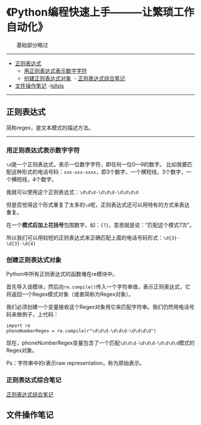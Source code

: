 # 《Python编程快速上手———让繁琐工作自动化》
        基础部分略过

---
- [正则表达式](#正则表达式)
  - [用正则表达式表示数字字符](#用正则表达式表示数字字符)
  - [创建正则表达式对象](#创建正则表达式对象)
  - [正则表达式综合笔记](#正则表达式综合笔记)
- [文件操作笔记](#文件操作笔记)
   -[lsllsls]()


---

<a id = "正则表达式"></a>
## 正则表达式

简称regex，是文本模式的描述方法。

---
<a id = 用正则表达式表示数字字符></a>
### 用正则表达式表示数字字符

`\d`是一个正则表达式，表示一位数字字符，即任何一位0—9的数字。
比如我要匹配这种形式的电话号码：`xxx-xxx-xxxx`，即3个数字，一个横短线，3个数字，一个横短线，4个数字。

我就可以使用这个正则表达式：`\d\d\d-\d\d\d-\d\d\d\d`

但是否觉得这个形式重复了太多的`\d`呢，正则表达式还可以用特有的方式来表达重复。

在一个**模式后加上花括号**包围数字，如：`{7}`，意思就是说：“匹配这个模式7次”。

所以我们可以用较短的正则表达式来正确匹配上面的电话号码形式：`\d{3}-\d{3}-\d{4}`


<a id = "创建正则表达式对象"></a>
### 创建正则表达式对象

Python中所有正则表达式的函数堵在re模块中。

首先导入该模块，然后向`re.compile()`传入一个字符串值，表示正则表达式，它将返回一个Regex模式对象（或者简称为Regex对象）。

我们必须创建一个变量接收这个Regex对象用它来匹配字符串。我们仍然用电话号码来做例子，上代码：
```
import re
phoneNumberRegex = re.compile(r"\d\d\d-\d\d\d-\d\d\d\d")
```

现在，phoneNumberRegex变量包含了一个匹配`\d\d\d-\d\d\d-\d\d\d\d`模式的Regex对象。

Ps：字符串中的r表示raw representation，称为原始表示。

<a id = "正则表达式综合笔记"></a>
### 正则表达式综合笔记
[正则表达式综合笔记](https://github.com/wnz27/Algorithms_Note/blob/master/re_practice.py)

<a id = "文件操作笔记"></a>
## 文件操作笔记






